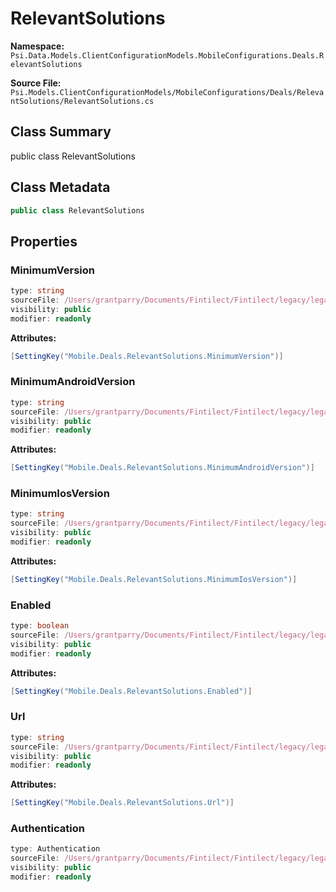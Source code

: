 # RelevantSolutions

**Namespace:** `Psi.Data.Models.ClientConfigurationModels.MobileConfigurations.Deals.RelevantSolutions`

**Source File:** `Psi.Models.ClientConfigurationModels/MobileConfigurations/Deals/RelevantSolutions/RelevantSolutions.cs`

## Class Summary

public class RelevantSolutions

## Class Metadata

```typescript
public class RelevantSolutions
```

## Properties

### MinimumVersion

```typescript
type: string
sourceFile: /Users/grantparry/Documents/Fintilect/Fintilect/legacy/legacy-apis/Psi.Models.ClientConfigurationModels/MobileConfigurations/Deals/RelevantSolutions/RelevantSolutions.cs
visibility: public
modifier: readonly
```

**Attributes:**
```csharp
[SettingKey("Mobile.Deals.RelevantSolutions.MinimumVersion")]
```

### MinimumAndroidVersion

```typescript
type: string
sourceFile: /Users/grantparry/Documents/Fintilect/Fintilect/legacy/legacy-apis/Psi.Models.ClientConfigurationModels/MobileConfigurations/Deals/RelevantSolutions/RelevantSolutions.cs
visibility: public
modifier: readonly
```

**Attributes:**
```csharp
[SettingKey("Mobile.Deals.RelevantSolutions.MinimumAndroidVersion")]
```

### MinimumIosVersion

```typescript
type: string
sourceFile: /Users/grantparry/Documents/Fintilect/Fintilect/legacy/legacy-apis/Psi.Models.ClientConfigurationModels/MobileConfigurations/Deals/RelevantSolutions/RelevantSolutions.cs
visibility: public
modifier: readonly
```

**Attributes:**
```csharp
[SettingKey("Mobile.Deals.RelevantSolutions.MinimumIosVersion")]
```

### Enabled

```typescript
type: boolean
sourceFile: /Users/grantparry/Documents/Fintilect/Fintilect/legacy/legacy-apis/Psi.Models.ClientConfigurationModels/MobileConfigurations/Deals/RelevantSolutions/RelevantSolutions.cs
visibility: public
modifier: readonly
```

**Attributes:**
```csharp
[SettingKey("Mobile.Deals.RelevantSolutions.Enabled")]
```

### Url

```typescript
type: string
sourceFile: /Users/grantparry/Documents/Fintilect/Fintilect/legacy/legacy-apis/Psi.Models.ClientConfigurationModels/MobileConfigurations/Deals/RelevantSolutions/RelevantSolutions.cs
visibility: public
modifier: readonly
```

**Attributes:**
```csharp
[SettingKey("Mobile.Deals.RelevantSolutions.Url")]
```

### Authentication

```typescript
type: Authentication
sourceFile: /Users/grantparry/Documents/Fintilect/Fintilect/legacy/legacy-apis/Psi.Models.ClientConfigurationModels/MobileConfigurations/Deals/RelevantSolutions/RelevantSolutions.cs
visibility: public
modifier: readonly
```
